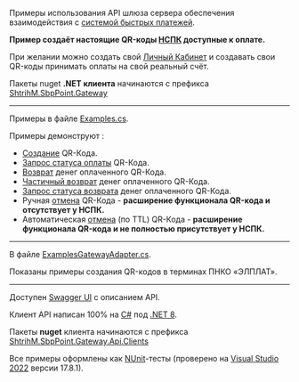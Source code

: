 Примеры использования API шлюза сервера обеспечения взаимодействия с [системой быстрых платежей](https://sbp.nspk.ru/).

**Пример создаёт настоящие QR-коды [НСПК](https://www.nspk.ru/) доступные к оплате.**

При желании можно создать свой [Личный Кабинет](https://sbp.online) и создавать свои QR-коды принимать оплаты на свой реальный счёт.

Пакеты nuget **.NET клиента** начинаются с префикса [ShtrihM.SbpPoint.Gateway](https://www.nuget.org/packages?q=ShtrihM.SbpPoint.Gateway)

---

Примеры в файле [Examples.cs](/Gateway/Examples.cs).

Примеры демонструют :
- [Создание](https://github.com/KlestovAlexej/SbpPoint.Examples/blob/f09e5a64ee6b2a85b1fb5199de704f8085c1a7b3/Gateway/Examples.cs#L315) QR-Кода.
- [Запрос статуса оплаты](https://github.com/KlestovAlexej/SbpPoint.Examples/blob/f09e5a64ee6b2a85b1fb5199de704f8085c1a7b3/Gateway/Examples.cs#L332) QR-Кода.
- [Возврат](https://github.com/KlestovAlexej/SbpPoint.Examples/blob/f09e5a64ee6b2a85b1fb5199de704f8085c1a7b3/Gateway/Examples.cs#L355) денег оплаченного QR-Кода.
- [Частичный возврат](https://github.com/KlestovAlexej/SbpPoint.Examples/blob/f09e5a64ee6b2a85b1fb5199de704f8085c1a7b3/Gateway/Examples.cs#L424) денег оплаченного QR-Кода.
- [Запрос статуса возврата](https://github.com/KlestovAlexej/SbpPoint.Examples/blob/f09e5a64ee6b2a85b1fb5199de704f8085c1a7b3/Gateway/Examples.cs#L370) денег оплаченного QR-Кода.
- Ручная [отмена](https://github.com/KlestovAlexej/SbpPoint.Examples/blob/a3d37499dc4e127fe747996c4ab504517d72ec05/Gateway/Examples.cs#L210) QR-Кода - **расширение функционала QR-кода и отсутствует у НСПК.**
- Автоматическая [отмена](https://github.com/KlestovAlexej/SbpPoint.Examples/blob/a3d37499dc4e127fe747996c4ab504517d72ec05/Gateway/Examples.cs#L252) (по TTL) QR-Кода - **расширение функционала QR-кода и не полностью присутствует у НСПК.**

---

В файле [ExamplesGatewayAdapter.cs](/Gateway/ExamplesGatewayAdapter.cs).

Показаны примеры создания QR-кодов в терминах ПНКО «ЭЛПЛАТ».

---

Доступен [Swagger UI](https://46.28.89.35:9904/index.html) с описанием API.

Клиент API написан 100% на [C#](https://ru.wikipedia.org/wiki/C_Sharp) под [.NET 8](https://dotnet.microsoft.com/en-us/download/dotnet/8.0).

Пакеты **nuget** клиента начинаются с префикса [ShtrihM.SbpPoint.Gateway.Api.Clients](https://www.nuget.org/packages?q=ShtrihM.SbpPoint.Gateway.Api.Clients)

Все примеры оформлены как [NUnit](https://nunit.org/)-тесты (проверено на [Visual Studio 2022](https://visualstudio.microsoft.com/ru/vs/) версии 17.8.1).
